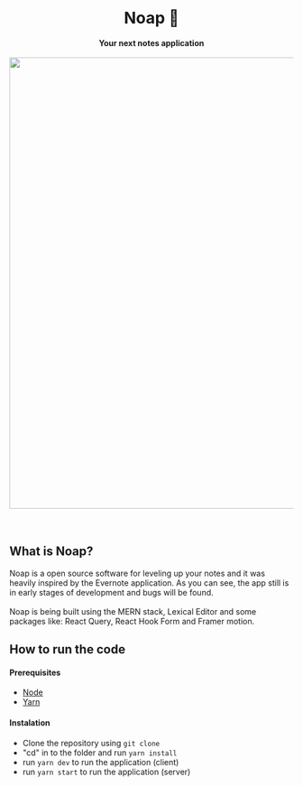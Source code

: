 <div align="center">
  <br>
  <h1>Noap 📝</h1>
  <strong>Your next notes application</strong>
</div>
<br>

<div align="center">
  <img width="800px" src="https://s12.gifyu.com/images/Design-sem-nome1.gif">
</div>
<br>
<br>


## What is Noap?

Noap is a open source software for leveling up your notes and it was heavily inspired by the Evernote application.
As you can see, the app still is in early stages of development and bugs will be found.
<br><br>
Noap is being built using the MERN stack, Lexical Editor and some packages like: React Query, React Hook Form and Framer motion.

## How to run the code

#### Prerequisites

- [Node](https://nodejs.org/en/download)
- [Yarn](https://yarnpkg.com/)

#### Instalation

- Clone the repository using ````git clone````
- "cd" in to the folder and run ````yarn install````
- run ````yarn dev```` to run the application (client)
- run ````yarn start```` to run the application (server)
